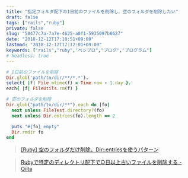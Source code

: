 ```yaml
---
title: "指定フォルダ配下の1日前のファイルを削除し、空のフォルダを削除したい"
draft: false
tags: ["rails","ruby"]
private: false
slug: "50477c7a-7a7e-4625-a0f1-5935097b8627"
date: "2018-12-12T17:10:51+09:00"
lastmod: "2018-12-12T17:12:01+09:00"
keywords: ["rails","ruby","ベジプロ","プログ","プログラム"]
# headless: true
---
```


```ruby
# 1日前のファイルを削除
Dir.glob('path/to/dir/**/*.*').
select{ |f| File.mtime(f) < Time.now - 1.day }.
each{ |f| FileUtils.rm(f) }

# 空のフォルダを削除
Dir.glob("path/to/dir/**").each do |fo|
  next unless FileTest.directory?(fo)
  next unless Dir.entries(fo).length == 2

  puts "#{fo} empty"
  Dir.rmdir fo
end
```

> [[Ruby] 空のフォルダだけ削除、Dir::entriesを使うパターン](https://gist.github.com/masaakif/2791638)

> [Rubyで特定のディレクトリ配下で○日以上古いファイルを削除する - Qiita](https://qiita.com/ironsand/items/da082e805c1b7bea2952) 
